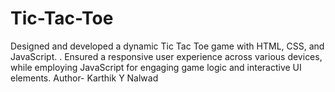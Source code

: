 # Tic-Tac-Toe
Designed and developed a dynamic Tic Tac Toe game with HTML, CSS, and  JavaScript. . Ensured a responsive user  experience across various devices, while employing JavaScript for engaging  game logic and interactive UI elements. 
Author- Karthik Y Nalwad